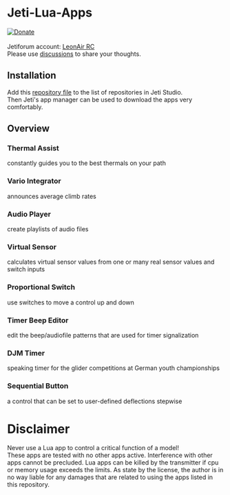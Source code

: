 # Jeti-Lua-Apps
[![Donate](https://img.shields.io/badge/Donate-PayPal-green.svg)](https://www.paypal.com/donate?hosted_button_id=749FB8DD5PZ8S)\
\
Jetiforum account: [LeonAir RC](https://jetiforum.de/index.php/user/7556-leonair)\
Please use [discussions](https://github.com/LeonAirRC/Jeti-Lua-Apps/discussions) to share your thoughts.

## Installation
Add this [repository file](https://github.com/LeonAirRC/Jeti-Lua-Apps/raw/main/repository/apps.json) to the list of repositories in Jeti Studio.\
Then Jeti's app manager can be used to download the apps very comfortably.

## Overview
### Thermal Assist
constantly guides you to the best thermals on your path
### Vario Integrator
announces average climb rates
### Audio Player
create playlists of audio files
### Virtual Sensor
calculates virtual sensor values from one or many real sensor values and switch inputs
### Proportional Switch
use switches to move a control up and down
### Timer Beep Editor
edit the beep/audiofile patterns that are used for timer signalization
### DJM Timer
speaking timer for the glider competitions at German youth championships
### Sequential Button
a control that can be set to user-defined deflections stepwise

# Disclaimer
Never use a Lua app to control a critical function of a model!\
These apps are tested with no other apps active. Interference with other apps cannot be precluded. Lua apps can be killed by the transmitter if cpu or memory usage exceeds the limits. As state by the license, the author is in no way liable for any damages that are related to using the apps listed in this repository.
